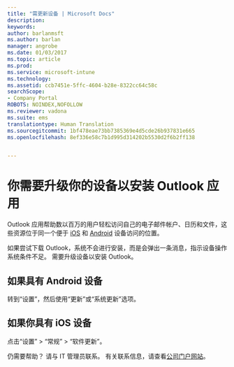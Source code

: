 ```yaml
---
title: "需更新设备 | Microsoft Docs"
description: 
keywords: 
author: barlanmsft
ms.author: barlan
manager: angrobe
ms.date: 01/03/2017
ms.topic: article
ms.prod: 
ms.service: microsoft-intune
ms.technology: 
ms.assetid: ccb7451e-5ffc-4604-b28e-8322cc64c58c
searchScope:
- Company Portal
ROBOTS: NOINDEX,NOFOLLOW
ms.reviewer: vadona
ms.suite: ems
translationtype: Human Translation
ms.sourcegitcommit: 1bf478eae73bb7385369e4d5cde26b937831e665
ms.openlocfilehash: 8ef336e58c7b1d995d314202b5530d2f6b2ff138


---
```


# <a name="you-need-to-upgrade-your-device-to-install-the-outlook-app"></a>你需要升级你的设备以安装 Outlook 应用

Outlook 应用帮助数以百万的用户轻松访问自己的电子邮件帐户、日历和文件，这些资源位于同一个便于 [iOS](https://itunes.apple.com/us/app/microsoft-outlook-email-calendar/id951937596?mt=8) 和 [Android](https://play.google.com/store/apps/details?id=com.microsoft.office.outlook) 设备访问的位置。

如果尝试下载 Outlook，系统不会进行安装，而是会弹出一条消息，指示设备操作系统条件不足。 需要升级设备以安装 Outlook。

## <a name="if-you-have-an-android-device"></a>如果具有 Android 设备
转到“设置”，然后使用“更新”或“系统更新”选项。

## <a name="if-you-have-an-ios-device"></a>如果你具有 iOS 设备
点击“设置” > “常规” > “软件更新”。

仍需要帮助？ 请与 IT 管理员联系。 有关联系信息，请查看[公司门户网站](http://portal.manage.microsoft.com)。



<!--HONumber=Dec16_HO5-->


